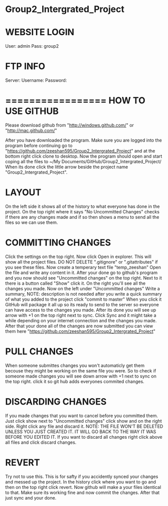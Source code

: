 Group2_Intergrated_Project
==========================
WEBSITE LOGIN
=============
User: admin
Pass: group2

FTP INFO
========
Server: 
Username: 
Password: 

=================
HOW TO USE GITHUB
=================

Please download github from "http://windows.github.com/" or "http://mac.github.com/"

After you have downloaded the program.
Make sure you are logged into the program before continuing
go to "https://github.com/zeeshan595/Group2_Intergrated_Project"
and at the bottom right click clone to desktop. Now the program should open and start coping all the
files to ~/My Documents/GitHub/Group2_Intergrated_Project/
When its done click the little arrow beside the project name "Group2_Intergrated_Project".

LAYOUT
======
On the left side it shows all of the history to what everyone has done in the project.
On the top right where it says "No Uncommitted Changes" checks if there are any changes made and if so then shows
a menu to send all the files so we can use them.

COMMITTING CHANGES
==================
Click the settings on the top right. Now click Open in explorer.
This will show all the project files.
DO NOT DELETE ".gitignore" or ".gitattributes" if you see these files.
Now create a temperary text file "temp_zeeshan"
Open the file and write any content in it.
After your done go to github's program and you now should see
"Uncommitted changes" on the top right.
Next to it there is a button called "Show" click it.
On the right you'll see all the changes you made. Now on the left under "Uncommitted changes"
Write a summary, NOTE: description is not needed
after you write a quick summary of what you added to the project click "commit to master"
When you click it GitHub will package it all up so its ready to send to the server so everyone
can have access to the changes you made.
After its done you will see up arrow with +1 on the top right next to sync.
Click Sync and it might take a while depending on your internet connection and the changes you made.
After that your done all of the changes are now submitted you can view them here
"https://github.com/zeeshan595/Group2_Intergrated_Project"

PULL CHANGES
============
When someone submittes changes you won't automaticly get them becouse they might be working on the same file you were.
So to check if someone made changes you will see down arrow with +1 next to sync on the top right.
click it so git hub adds everyones commited changes.

DISCARDING CHANGES
==================
If you made changes that you want to cancel before you committed them. Just click show next to
"Uncommitted changes" click show and on the right side. Right click any file and discard it.
NOTE: THE FILE WON'T BE DELETED UNLESS YOU JUST CREATED IT. IT WILL GO BACK TO THE WAY IT WAS BEFORE YOU EDITED IT.
If you want to discard all changes right click above all files and click discard changes.

REVERT
======
Try not to use this.
This is for safty if you accidently synced your changes and messed up the project.
In the history click where you want to go and then on the top right click revert.
Now github will make a your files identical to that.
Make sure its working fine and now commit the changes.
After that just sync and your done.
